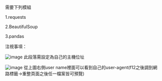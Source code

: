 需要下列模組

1.requests

2.BeautifulSoup

3.pandas

注視事項：

![image](https://user-images.githubusercontent.com/80436018/110902204-73455000-8340-11eb-910e-b9d392925fc6.png)
此段落需設定為自己的主機位址



![image](https://user-images.githubusercontent.com/80436018/110902465-e5b63000-8340-11eb-9e4a-399cd11abc44.png)
從上圖右側user name裡面可以看到自己的user-agent(f12之後調到網路標籤->重整頁面之後任一檔案皆可預覽)
